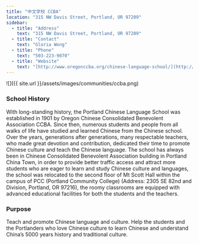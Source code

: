 ```yaml
---
title: "中文学校 CCBA"
location: "315 NW Davis Street, Portland, OR 97209"
sidebar:
  - title: "Address"
    text: "315 NW Davis Street, Portland, OR 97209"
  - title: "Contact"
    text: "Gloria Wong"
  - title: "Phone"
    text: "503-223-9070"
  - title: "Website"
    text: "[http://www.oregonccba.org/chinese-language-school/](http://www.oregonccba.org/chinese-language-school/)"
---
```


![]({{ site.url }}/assets/images/communities/ccba.png)

### School History

With long-standing history, the Portland Chinese Language School was established in 1901 by Oregon Chinese Consolidated Benevolent Association CCBA. Since then, numerous students and people from all walks of life have studied and learned Chinese from the Chinese school. Over the years, generations after generations, many respectable teachers, who made great devotion and contribution, dedicated their time to promote Chinese culture and teach the Chinese language. The school has always been in Chinese Consolidated Benevolent Association building in Portland China Town, in order to provide better traffic access and attract more students who are eager to learn and study Chinese culture and languages, the school was relocated to the second floor of Mt Scott Hall within the campus of PCC (Portland Community College) (Address: 2305 SE 82nd and Division, Portland, OR 97216), the roomy classrooms are equipped with advanced educational facilities for both the students and the teachers.

### Purpose

Teach and promote Chinese language and culture. Help the students and the Portlanders who love Chinese culture to learn Chinese and understand China’s 5000 years history and traditional culture.
